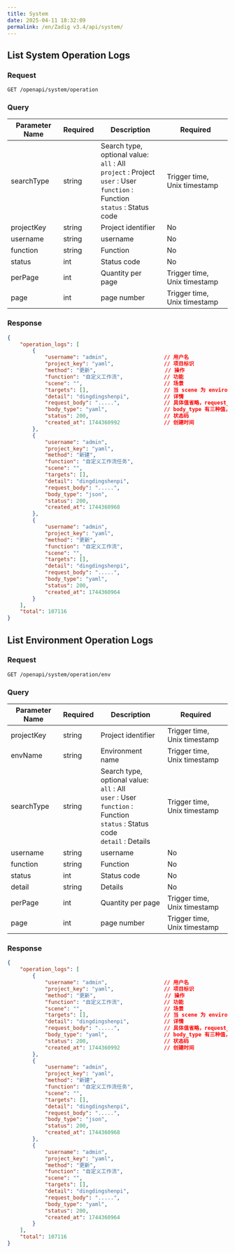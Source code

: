 ```yaml
---
title: System
date: 2025-04-11 18:32:09
permalink: /en/Zadig v3.4/api/system/
---
```


## List System Operation Logs

### Request

```
GET /openapi/system/operation
```

### Query

| Parameter Name     | Required   | Description                                                                                                         | Required |
| ---------- | ------ | ------------------------------------------------------------------------------------------------------------ | ---- |
| searchType | string | Search type, optional value:<br> `all` : All<br> `project` : Project<br> `user` : User<br> `function` : Function<br> `status` : Status code | Trigger time, Unix timestamp   | Trigger time, Unix timestamp |
| projectKey | string | Project identifier                                                                                                     | No   |
| username   | string | username                                                                                                       | No   |
| function   | string | Function                                                                                                         | No   |
| status     | int    | Status code                                                                                                       | No   |
| perPage    | int    | Quantity per page                                                                                                     | Trigger time, Unix timestamp   |
| page       | int    | page number                                                                                                         | Trigger time, Unix timestamp   |

### Response

```json
{
    "operation_logs": [
        {
            "username": "admin",                  // 用户名
            "project_key": "yaml",                // 项目标识
            "method": "更新",                      // 操作
            "function": "自定义工作流",             // 功能
            "scene": "",                          // 场景
            "targets": [],                        // 当 scene 为 environment 时，targets 为环境名称列表
            "detail": "dingdingshenpi",           // 详情
            "request_body": ".....",              // 具体值省略，request_body类型可能为 json 或 yaml
            "body_type": "yaml",                  // body_type 有三种值，""、"json"、"yaml"，老数据可能为空
            "status": 200,                        // 状态码
            "created_at": 1744360992              // 创建时间
        },
        {
            "username": "admin",
            "project_key": "yaml",
            "method": "新建",
            "function": "自定义工作流任务",
            "scene": "",
            "targets": [],
            "detail": "dingdingshenpi",
            "request_body": ".....",
            "body_type": "json",
            "status": 200,
            "created_at": 1744360968
        },
        {
            "username": "admin",
            "project_key": "yaml",
            "method": "更新",
            "function": "自定义工作流",
            "scene": "",
            "targets": [],
            "detail": "dingdingshenpi",
            "request_body": ".....",
            "body_type": "yaml",
            "status": 200,
            "created_at": 1744360964
        }
    ],
    "total": 107116
}
```

## List Environment Operation Logs

###  Request

```
GET /openapi/system/operation/env
```

### Query

| Parameter Name     | Required   | Description                                                                                                        | Required |
| ---------- | ------ | ----------------------------------------------------------------------------------------------------------- | ---- |
| projectKey | string | Project identifier                                                                                                    | Trigger time, Unix timestamp   |
| envName    | string | Environment name                                                                                                    | Trigger time, Unix timestamp   |
| searchType | string | Search type, optional value:<br> `all` : All<br> `user` : User<br> `function` : Function<br> `status` : Status code<br> `detail` : Details | Trigger time, Unix timestamp   |
| username   | string | username                                                                                                      | No   |
| function   | string | Function                                                                                                        | No   |
| status     | int    | Status code                                                                                                      | No   |
| detail     | string | Details                                                                                                        | No   |
| perPage    | int    | Quantity per page                                                                                                    | Trigger time, Unix timestamp   |
| page       | int    | page number                                                                                                        | Trigger time, Unix timestamp   |

### Response

```json
{
    "operation_logs": [
        {
            "username": "admin",                  // 用户名
            "project_key": "yaml",                // 项目标识
            "method": "更新",                      // 操作
            "function": "自定义工作流",             // 功能
            "scene": "",                          // 场景
            "targets": [],                        // 当 scene 为 environment 时，targets 为环境名称列表
            "detail": "dingdingshenpi",           // 详情
            "request_body": ".....",              // 具体值省略，request_body类型可能为 json 或 yaml
            "body_type": "yaml",                  // body_type 有三种值，""、"json"、"yaml"，老数据可能为空
            "status": 200,                        // 状态码
            "created_at": 1744360992              // 创建时间
        },
        {
            "username": "admin",
            "project_key": "yaml",
            "method": "新建",
            "function": "自定义工作流任务",
            "scene": "",
            "targets": [],
            "detail": "dingdingshenpi",
            "request_body": ".....",
            "body_type": "json",
            "status": 200,
            "created_at": 1744360968
        },
        {
            "username": "admin",
            "project_key": "yaml",
            "method": "更新",
            "function": "自定义工作流",
            "scene": "",
            "targets": [],
            "detail": "dingdingshenpi",
            "request_body": ".....",
            "body_type": "yaml",
            "status": 200,
            "created_at": 1744360964
        }
    ],
    "total": 107116
}
```